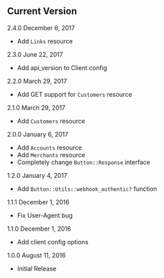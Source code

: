 Current Version
  -

2.4.0 December 6, 2017
  - Add `Links` resource

2.3.0 June 22, 2017
  - Add api_version to Client config

2.2.0 March 29, 2017
  - Add GET support for `Customers` resource

2.1.0 March 29, 2017
  - Add `Customers` resource

2.0.0 January 6, 2017
  - Add `Accounts` resource
  - Add `Merchants` resource
  - Completely change `Button::Response` interface

1.2.0 January 4, 2017
  - Add `Button::Utils::webhook_authentic?` function

1.1.1 December 1, 2016
 - Fix User-Agent bug

1.1.0 December 1, 2016
  - Add client config options

1.0.0 August 11, 2016
  - Initial Release

